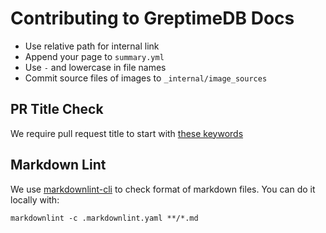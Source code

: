 # Contributing to GreptimeDB Docs

- Use relative path for internal link
- Append your page to `summary.yml`
- Use `-` and lowercase in file names
- Commit source files of images to `_internal/image_sources`

## PR Title Check

We require pull request title to start with [these
keywords](https://github.com/GreptimeTeam/docs/pull/4/files#diff-778d6d6e6107ef54c50c49b37df09a4a21b2e42e8a6623aaa24888fa16bc1551R7)

## Markdown Lint

We use [markdownlint-cli](https://github.com/DavidAnson/markdownlint) to check
format of markdown files. You can do it locally with:

```shell
markdownlint -c .markdownlint.yaml **/*.md
```

